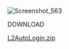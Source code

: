 

![Screenshot_563](https://github.com/user-attachments/assets/3b86d54f-47a2-445f-aa15-25fb0dd4af4d)



DOWNLOAD

[L2AutoLogin.zip](https://github.com/user-attachments/files/16623211/L2AutoLogin.zip)




